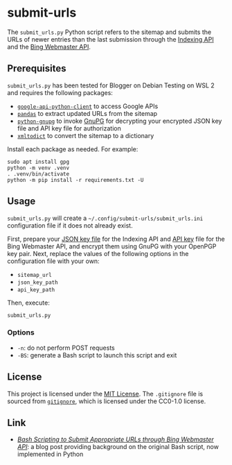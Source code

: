 # submit-urls #

<!-- Python script that refers to sitemap and submits URLs through Indexing API
and Bing Webmaster API -->

The `submit_urls.py` Python script refers to the sitemap and submits the URLs
of newer entries than the last submission through the [Indexing
API](https://developers.google.com/search/apis/indexing-api/v3/quickstart) and
the [Bing Webmaster API](https://docs.microsoft.com/en-us/bingwebmaster/).

## Prerequisites ##

`submit_urls.py` has been tested for Blogger on Debian Testing on WSL 2 and
requires the following packages:

  * [`google-api-python-client`](https://github.com/googleapis/google-api-python-client/)
    to access Google APIs
  * [`pandas`](https://pandas.pydata.org/) to extract updated URLs from the
    sitemap
  * [`python-gnupg`](https://github.com/vsajip/python-gnupg) to invoke
    [GnuPG](https://gnupg.org/index.html) for decrypting your encrypted JSON
    key file and API key file for authorization
  * [`xmltodict`](https://github.com/martinblech/xmltodict) to convert the
    sitemap to a dictionary

Install each package as needed. For example:

``` shell
sudo apt install gpg
python -m venv .venv
. .venv/bin/activate
python -m pip install -r requirements.txt -U
```

## Usage ##

`submit_urls.py` will create a `~/.config/submit-urls/submit_urls.ini`
configuration file if it does not already exist.

First, prepare your [JSON key
file](https://developers.google.com/search/apis/indexing-api/v3/prereqs) for
the Indexing API and [API
key](https://docs.microsoft.com/en-us/bingwebmaster/getting-access) file for
the Bing Webmaster API, and encrypt them using GnuPG with your OpenPGP key
pair. Next, replace the values of the following options in the configuration
file with your own:

  * `sitemap_url`
  * `json_key_path`
  * `api_key_path`

Then, execute:

``` shell
submit_urls.py
```

### Options ###

  * `-n`: do not perform POST requests
  * `-BS`: generate a Bash script to launch this script and exit

## License ##

This project is licensed under the [MIT License](LICENSE.md). The `.gitignore`
file is sourced from [`gitignore`](https://github.com/github/gitignore), which
is licensed under the CC0-1.0 license.

## Link ##

  * [*Bash Scripting to Submit Appropriate URLs through Bing Webmaster
    API*](https://carmine560.blogspot.com/2020/12/bash-scripting-to-submit-urls-through.html):
    a blog post providing background on the original Bash script, now
    implemented in Python
